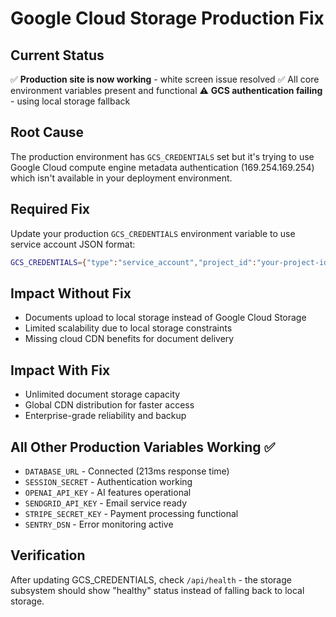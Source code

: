 # Google Cloud Storage Production Fix

## Current Status
✅ **Production site is now working** - white screen issue resolved
✅ All core environment variables present and functional
⚠️ **GCS authentication failing** - using local storage fallback

## Root Cause
The production environment has `GCS_CREDENTIALS` set but it's trying to use Google Cloud compute engine metadata authentication (169.254.169.254) which isn't available in your deployment environment.

## Required Fix
Update your production `GCS_CREDENTIALS` environment variable to use service account JSON format:

```bash
GCS_CREDENTIALS={"type":"service_account","project_id":"your-project-id","private_key_id":"...","private_key":"-----BEGIN PRIVATE KEY-----\n...\n-----END PRIVATE KEY-----\n","client_email":"service-account@project.iam.gserviceaccount.com","client_id":"...","auth_uri":"https://accounts.google.com/o/oauth2/auth","token_uri":"https://oauth2.googleapis.com/token","auth_provider_x509_cert_url":"https://www.googleapis.com/oauth2/v1/certs","client_x509_cert_url":"https://www.googleapis.com/oauth2/v1/certs/service-account%40project.iam.gserviceaccount.com"}
```

## Impact Without Fix
- Documents upload to local storage instead of Google Cloud Storage
- Limited scalability due to local storage constraints
- Missing cloud CDN benefits for document delivery

## Impact With Fix
- Unlimited document storage capacity
- Global CDN distribution for faster access
- Enterprise-grade reliability and backup

## All Other Production Variables Working ✅
- `DATABASE_URL` - Connected (213ms response time)
- `SESSION_SECRET` - Authentication working
- `OPENAI_API_KEY` - AI features operational
- `SENDGRID_API_KEY` - Email service ready
- `STRIPE_SECRET_KEY` - Payment processing functional
- `SENTRY_DSN` - Error monitoring active

## Verification
After updating GCS_CREDENTIALS, check `/api/health` - the storage subsystem should show "healthy" status instead of falling back to local storage.